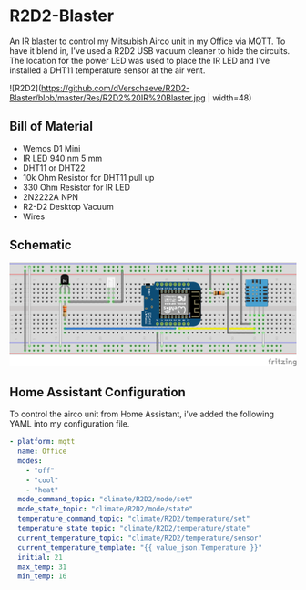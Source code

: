 ﻿# R2D2-Blaster
 
An IR blaster to control my Mitsubish Airco unit in my Office via MQTT. To have it blend in, I've used a R2D2 USB vacuum cleaner to hide the circuits. The location for the power LED was used to place the IR LED and I've installed a DHT11 temperature sensor at the air vent.
 
 ![R2D2](https://github.com/dVerschaeve/R2D2-Blaster/blob/master/Res/R2D2%20IR%20Blaster.jpg | width=48)

## Bill of Material
* Wemos D1 Mini
* IR LED 940 nm 5 mm
* DHT11 or DHT22
* 10k Ohm Resistor for DHT11 pull up
* 330 Ohm Resistor for IR LED
* 2N2222A NPN
* R2-D2 Desktop Vacuum
* Wires

## Schematic
![Schematic](Res/Schematic.png)

## Home Assistant Configuration

To control the airco unit from Home Assistant, i've added the following YAML into my configuration file.

```yaml
- platform: mqtt
  name: Office
  modes:
    - "off"
    - "cool"
    - "heat"
  mode_command_topic: "climate/R2D2/mode/set"
  mode_state_topic: "climate/R2D2/mode/state"
  temperature_command_topic: "climate/R2D2/temperature/set"
  temperature_state_topic: "climate/R2D2/temperature/state"
  current_temperature_topic: "climate/R2D2/temperature/sensor"
  current_temperature_template: "{{ value_json.Temperature }}"
  initial: 21
  max_temp: 31
  min_temp: 16
```
